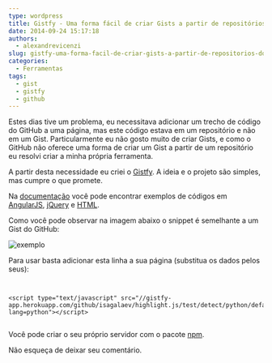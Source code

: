 ```yaml
---
type: wordpress
title: Gistfy - Uma forma fácil de criar Gists a partir de repositórios do GitHub e Bitbucket
date: 2014-09-24 15:17:18
authors:
  - alexandrevicenzi
slug: gistfy-uma-forma-facil-de-criar-gists-a-partir-de-repositorios-do-github-e-bitbucket
categories:
  - Ferramentas
tags:
  - gist
  - gistfy
  - github
---
```


Estes dias tive um problema, eu necessitava adicionar um trecho de código do GitHub a uma página, mas este código estava em um repositório e não em um Gist.
Particularmente eu não gosto muito de criar Gists, e como o GitHub não oferece uma forma de criar um Gist a partir de um repositório eu resolvi criar a minha própria ferramenta.

A partir desta necessidade eu criei o <a href="//gistfy-app.herokuapp.com">Gistfy</a>. A ideia e o projeto são simples, mas cumpre o que promete.

Na <a href="//gistfy-app.herokuapp.com/#usage">documentação</a> você pode encontrar exemplos de códigos em <a href="https://angularjs.org/">AngularJS</a>, <a href="http://jquery.com/">jQuery</a> e <a href="http://www.w3schools.com/tags/tag_script.asp">HTML</a>.

Como você pode observar na imagem abaixo o snippet é semelhante a um Gist do GitHub:

<img src="//i.imgur.com/5x0exhk.png" alt="exemplo" />

Para usar basta adicionar esta linha a sua página (substitua os dados pelos seus):

<pre><code class="html">

&lt;script type=&quot;text/javascript&quot; src=&quot;//gistfy-app.herokuapp.com/github/isagalaev/highlight.js/test/detect/python/default.txt?lang=python&quot;&gt;&lt;/script&gt;

</code></pre>

Você pode criar o seu próprio servidor com o pacote <a href="https://www.npmjs.org/package/gistfy">npm</a>.

Não esqueça de deixar seu comentário.
